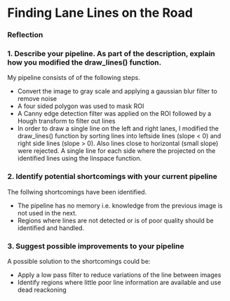 # **Finding Lane Lines on the Road** 


### Reflection

### 1. Describe your pipeline. As part of the description, explain how you modified the draw_lines() function.
My pipeline consists of of the following steps.
* Convert the image to gray scale and applying a gaussian blur filter to remove noise
* A four sided polygon was used to mask ROI
* A Canny edge detection filter was applied on the ROI followed by a Hough transform to filter out lines
* In order to draw a single line on the left and right lanes, I modified the draw_lines() function by sorting lines into leftside lines (slope < 0) and right side lines (slope > 0). Also lines close to horizontal (small slope) were rejected. A single line for each side where the projected on the identified lines using the linspace function.


### 2. Identify potential shortcomings with your current pipeline
The follwing shortcomings have been identified.
* The pipeline has no memory i.e. knowledge from the previous image is not used in the next.
* Regions where lines are not detected or is of poor quality should be identified and handled. 


### 3. Suggest possible improvements to your pipeline
A possible solution to the shortcomings could be:
* Apply a low pass filter to reduce variations of the line between images
* Identify regions where little poor line information are available and use dead reackoning 

